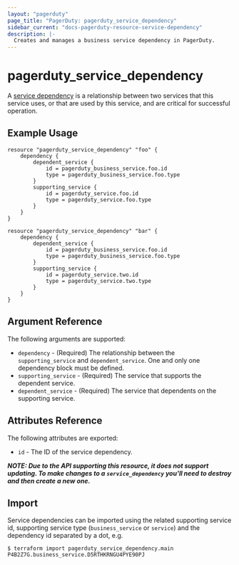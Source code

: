 ```yaml
---
layout: "pagerduty"
page_title: "PagerDuty: pagerduty_service_dependency"
sidebar_current: "docs-pagerduty-resource-service-dependency"
description: |-
  Creates and manages a business service dependency in PagerDuty.
---
```


# pagerduty\_service\_dependency

A [service dependency](https://developer.pagerduty.com/api-reference/reference/REST/openapiv3.json/paths/~1service_dependencies~1associate/post) is a relationship between two services that this service uses, or that are used by this service, and are critical for successful operation.


## Example Usage

```hcl
resource "pagerduty_service_dependency" "foo" {
	dependency {
		dependent_service {
			id = pagerduty_business_service.foo.id
			type = pagerduty_business_service.foo.type
		}
		supporting_service {
			id = pagerduty_service.foo.id
			type = pagerduty_service.foo.type
		}
	}
}

resource "pagerduty_service_dependency" "bar" {
	dependency {
		dependent_service {
			id = pagerduty_business_service.foo.id
			type = pagerduty_business_service.foo.type
		}
		supporting_service {
			id = pagerduty_service.two.id
			type = pagerduty_service.two.type
		}
	}
}
```

## Argument Reference

The following arguments are supported:

  * `dependency` - (Required) The relationship between the `supporting_service` and `dependent_service`. One and only one dependency block must be defined.
  * `supporting_service` - (Required) The service that supports the dependent service.
  * `dependent_service` - (Required) The service that dependents on the supporting service.

## Attributes Reference

The following attributes are exported:

  * `id` - The ID of the service dependency.

***NOTE: Due to the API supporting this resource, it does not support updating. To make changes to a `service_dependency` you'll need to destroy and then create a new one.***

## Import

Service dependencies can be imported using the related supporting service id, supporting service type (`business_service` or `service`) and the dependency id separated by a dot, e.g.

```
$ terraform import pagerduty_service_dependency.main P4B2Z7G.business_service.D5RTHKRNGU4PYE90PJ
```
